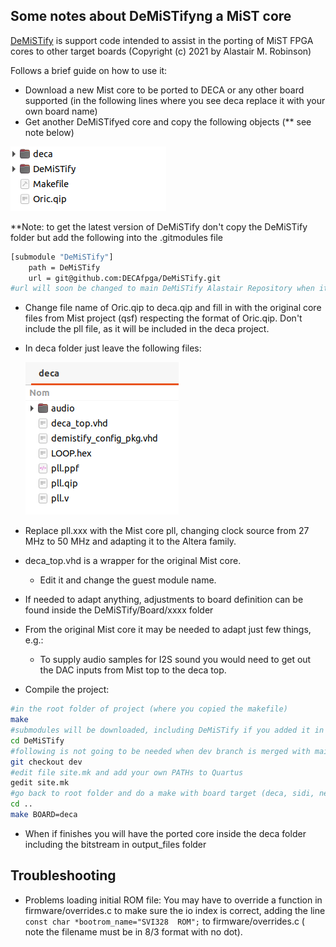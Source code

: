 ## Some notes about DeMiSTifyng a MiST core

[DeMiSTify](https://github.com/robinsonb5/DeMiSTify)  is support code intended to assist in the porting of MiST FPGA cores to other target boards (Copyright (c) 2021 by Alastair M. Robinson)

Follows a brief guide on how to use it:

* Download a new Mist core to be ported to DECA or any other board supported (in the following lines where you see deca replace it with your own board name)
* Get another DeMiSTifyed core and copy the following objects  (** see note below)

![core](core.png)

**Note: to get the latest version of DeMiSTify don't copy the DeMiSTify folder but add the following into the .gitmodules file

```sh
[submodule "DeMiSTify"]
	path = DeMiSTify
	url = git@github.com:DECAfpga/DeMiSTify.git
#url will soon be changed to main DeMiSTify Alastair Repository when it's merged
```

* Change file name of Oric.qip to deca.qip and fill in with the original core files from Mist project (qsf) respecting the format of Oric.qip.  Don't include the pll file, as it will be included in the deca project.

* In deca folder just leave the following files:

  ![deca](deca.png)

* Replace pll.xxx with the Mist core pll, changing clock source from 27 MHz to 50 MHz and adapting it to the Altera family.

* deca_top.vhd is a wrapper for the original Mist core.  

  * Edit it and change the guest module name.

* If needed to adapt anything, adjustments to board definition can be found inside the DeMiSTify/Board/xxxx folder

* From the original Mist core it may be needed to adapt just few things, e.g.:
  * To supply audio samples for I2S sound you would need to get out the DAC inputs from Mist top to the deca top.

* Compile the project:

```sh
#in the root folder of project (where you copied the makefile)
make
#submodules will be downloaded, including DeMiSTify if you added it in the .gitmodules
cd DeMiSTify
#following is not going to be needed when dev branch is merged with main 
git checkout dev
#edit file site.mk and add your own PATHs to Quartus
gedit site.mk
#go back to root folder and do a make with board target (deca, sidi, neptuno, ...)
cd ..
make BOARD=deca
```

* When if finishes you will have the ported core inside the deca folder including the bitstream in output_files folder



## Troubleshooting

* Problems loading initial ROM file:    You may have to override a function in firmware/overrides.c to make sure the io index is correct, adding the line    `const char *bootrom_name="SVI328  ROM";`  to firmware/overrides.c  ( note the filename must be in 8/3 format with no dot).